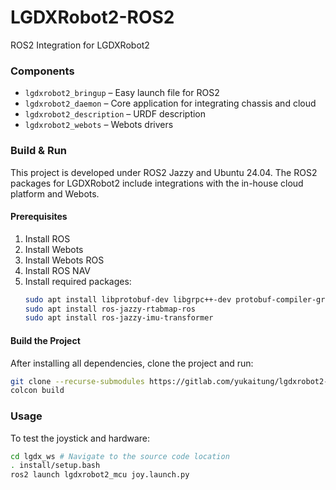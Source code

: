 # LGDXRobot2-ROS2

ROS2 Integration for LGDXRobot2

### Components

- `lgdxrobot2_bringup` – Easy launch file for ROS2
- `lgdxrobot2_daemon` – Core application for integrating chassis and cloud
- `lgdxrobot2_description` – URDF description
- `lgdxrobot2_webots` – Webots drivers

### Build & Run

This project is developed under ROS2 Jazzy and Ubuntu 24.04. The ROS2 packages for LGDXRobot2 include integrations with the in-house cloud platform and Webots.

#### Prerequisites
1. Install ROS
2. Install Webots
3. Install Webots ROS
4. Install ROS NAV
5. Install required packages:  
   ```bash
   sudo apt install libprotobuf-dev libgrpc++-dev protobuf-compiler-grpc
   sudo apt install ros-jazzy-rtabmap-ros
   sudo apt install ros-jazzy-imu-transformer
   ```

#### Build the Project
After installing all dependencies, clone the project and run:
```bash
git clone --recurse-submodules https://gitlab.com/yukaitung/lgdxrobot2-ros2
colcon build
```

### Usage

To test the joystick and hardware:
```bash
cd lgdx_ws # Navigate to the source code location
. install/setup.bash
ros2 launch lgdxrobot2_mcu joy.launch.py
```

